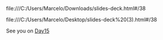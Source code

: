 
file:///C:/Users/Marcelo/Downloads/slides-deck.html#/38


file:///C:/Users/Marcelo/Desktop/slides-deck%20(3).html#/38


See you on [Day15](day15.md)

